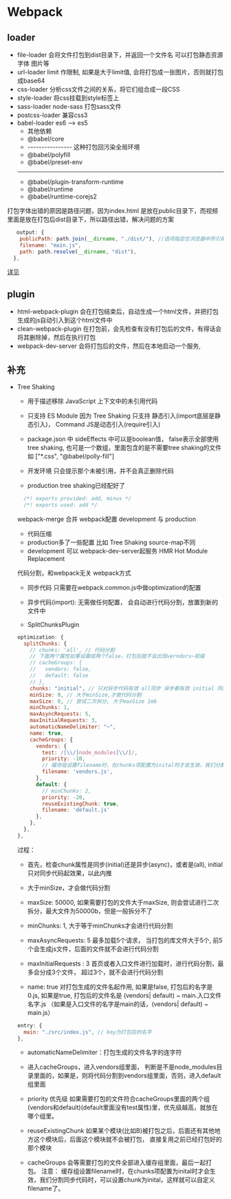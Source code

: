 
# Webpack

## loader

- file-loader 会将文件打包到dist目录下，并返回一个文件名  可以打包静态资源  字体 图片等
- url-loader limit 作限制, 如果是大于limit值, 会将打包成一张图片，否则就打包成base64
- css-loader 分析css文件之间的关系，将它们组合成一段CSS
- style-loader 将css挂载到style标签上
- sass-loader node-sass 打包sass文件
- postcss-loader 兼容css3
- babel-loader es6 --> es5
  - 其他依赖
  - @babel/core
  - ---------------- 这种打包回污染全局环境
  - @babel/polyfill  
  - @babel/preset-env
  - ----------------
  - @babel/plugin-transform-runtime
  - @babel/runtime
  - @babel/runtime-corejs2

打包字体出错的原因是路径问题，因为index.html 是放在public目录下，而视频里面是放在打包后dist目录下，所以路径出错，解决问题的方案

``` js
   output: {
    publicPath: path.join(__dirname, "./dist/"), //选项指定在浏览器中所引用的「此输出目录对应的公开 URL」 默认 index.html路径
    filename: "main.js",
    path: path.resolve(__dirname, "dist"),
  },
```

[详见](https://webpack.docschina.org/configuration/output/#outputpublicpath)

## plugin

- html-webpack-plugin 会在打包结束后，自动生成一个html文件，并把打包生成的js自动引入到这个html文件中
- clean-webpack-plugin 在打包前，会先检查有没有打包后的文件，有得话会将其删除掉，然后在执行打包
- webpack-dev-server 会将打包后的文件，然后在本地启动一个服务,

## 补充

- Tree Shaking

  - 用于描述移除 JavaScript 上下文中的未引用代码
  - 只支持 ES Module 因为 Tree Shaking 只支持 静态引入(import底层是静态引入)， Command JS是动态引入(require引入)

  - package.json 中 sideEffects 中可以是boolean值， false表示全部使用tree shaking, 也可是一个数组，里面包含的是不需要tree shaking的文件 如 ["*.css", "@babel/polly-fill"]
  
  - 开发环境 只会提示那个未被引用，并不会真正删除代码
  - production tree shaking已经配好了

  ``` js
    /*! exports provided: add, minus */
    /*! exports used: add */
  ```

  webpack-merge 合并 webpack配置
  development 与 production

  - 代码压缩
  - production多了一些配置 比如 Tree Shaking source-map不同
  - development 可以 webpack-dev-server起服务 HMR Hot Module Replacement

  代码分割，和webpack无关
  webpack方式
  - 同步代码 只需要在webpack.common.js中做optimization的配置
  - 异步代码(import):  无需做任何配置， 会自动进行代码分割，放置到新的文件中

  - SplitChunksPlugin

  ```js
  optimization: {
    splitChunks: {
      // chunks: 'all', // 代码分割
      // 下面两个属性如果设置成两个false，打包后就不会出现verndors~前缀
      // cacheGroups: {
      //   vendors: false,
      //   default: false
      // },
      chunks: "initial", // 只对异步代码有效 all同步 异步都有效 initial 同步
      minSize: 0, // 大于minSize,才做代码分割
      maxSize: 0, // 尝试二次拆分, 大于maxSize 1mb 
      minChunks: 1,
      maxAsyncRequests: 5,
      maxInitialRequests: 3,
      automaticNameDelimiter: "~",
      name: true,
      cacheGroups: {
        vendors: {
          test: /[\\/]node_modules[\\/]/,
          priority: -10,
          // 缓存组设置filename时，在chunks项配置为inital时才会生效，我们分割同步代码时，可以设置chunk为inital，这样就可以自定义filename了。
          filename: 'vendors.js',
        },
        default: {
          // minChunks: 2,
          priority: -20,
          reuseExistingChunk: true,
          filename: 'default.js'
        },
      },
    },
  },
  ```

  过程：
  - 首先，检查chunk属性是同步(initial)还是异步(async)，或者是(all), initial只对同步代码起效果，以此内推

  - 大于minSize，才会做代码分割

  - maxSize: 50000, 如果需要打包的文件大于maxSize, 则会尝试进行二次拆分，最大文件为50000b，但是一般拆分不了

  - minChunks: 1, 大于等于minChunks才会进行代码分割

  - maxAsyncRequests: 5 最多加载5个请求， 当打包的库文件大于5个, 前5个会生成js文件，后面的文件就不会进行代码分割
  - maxInitialRequests : 3 首页或者入口文件进行加载时，进行代码分割，最多会分成3个文件， 超过3个，就不会进行代码分割
  - name: true 对打包生成的文件名起作用,  如果是false, 打包后的名字是 0.js, 如果是true, 打包后的文件名是 (vendors| default) ~ main.入口文件名字.js （如果是入口文件的名字是main的话，(vendors| default) ~ main.js）

  ```js
  entry: {
    main: "./src/index.js", // key为打包后的名字
  },
  ```

  - automaticNameDelimiter：打包生成的文件名字的连字符
  - 进入cacheGroups，进入vendors组里面， 判断是不是node_modules目录里面的，如果是，则将代码分割到vendors组里面，否则，进入default组里面

  - priority 优先级 如果需要打包的文件符合cacheGroups里面的两个组(vendors和default)(default里面没有test属性)里，优先级越高，就放在哪个组里。

  - reuseExistingChunk 如果某个模块(比如B)被打包之后，后面还有其他地方这个模块后，后面这个模块就不会被打包， 直接复用之前已经打包好的那个模块
  - cacheGroups 会等需要打包的文件全部进入缓存组里面，最后一起打包。
  注意：
  缓存组设置filename时，在chunks项配置为inital时才会生效，我们分割同步代码时，可以设置chunk为inital，这样就可以自定义filename了。
